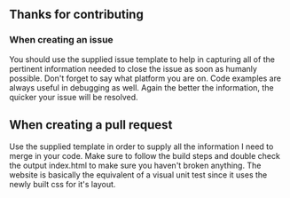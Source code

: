 ## Thanks for contributing

### When creating an issue

You should use the supplied issue template to help in capturing all of the pertinent information needed to close the issue as soon as humanly possible.
Don't forget to say what platform you are on.
Code examples are always useful in debugging as well.
Again the better the information, the quicker your issue will be resolved.

## When creating a pull request

Use the supplied template in order to supply all the information I need to merge in your code.
Make sure to follow the build steps and double check the output index.html to make sure you haven't broken anything.
The website is basically the equivalent of a visual unit test since it uses the newly built css for it's layout.
